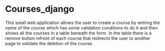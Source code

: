 # Courses_django
This small web application allows the user to create a course by entring the name of the course which has some validation conditions to do it and then shows all the courses in a table beneath the form. In the table there is a remove button infront of each course that redirects the user to another page to validate the deletion of the course.
